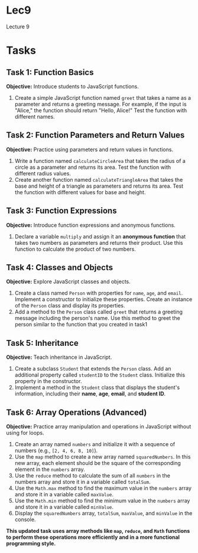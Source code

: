 # Lec9
Lecture 9


# Tasks

## Task 1: Function Basics
**Objective:** Introduce students to JavaScript functions.
1. Create a simple JavaScript function named `greet` that takes a name as a parameter and returns a greeting message. For example, if the input is "Alice," the function should return "Hello, Alice!" Test the function with different names.


## Task 2: Function Parameters and Return Values
**Objective:** Practice using parameters and return values in functions.
1. Write a function named `calculateCircleArea` that takes the radius of a circle as a parameter and returns its area. Test the function with different radius values.
2. Create another function named `calculateTriangleArea` that takes the base and height of a triangle as parameters and returns its area. Test the function with different values for base and height.


## Task 3: Function Expressions
**Objective:** Introduce function expressions and anonymous functions.
1. Declare a variable `multiply` and assign it an **anonymous function** that takes two numbers as parameters and returns their product. Use this function to calculate the product of two numbers.


## Task 4: Classes and Objects
**Objective:** Explore JavaScript classes and objects.
1. Create a class named `Person` with properties for `name`, `age`, and `email`. Implement a constructor to initialize these properties. Create an instance of the `Person` class and display its properties.
2. Add a method to the `Person` class called `greet` that returns a greeting message including the person's name. Use this method to greet the person similar to the function that you created in task1


## Task 5: Inheritance
**Objective:** Teach inheritance in JavaScript.
1. Create a subclass `Student` that extends the `Person` class. Add an additional property called `studentID` to the `Student` class. Initialize this property in the constructor.
2. Implement a method in the `Student` class that displays the student's information, including their **name**, **age**, **email**, and **student ID**.


## Task 6: Array Operations (Advanced)
**Objective:** Practice array manipulation and operations in JavaScript without using for loops.
1. Create an array named `numbers` and initialize it with a sequence of numbers (e.g., `[2, 4, 6, 8, 10]`).
2. Use the `map` method to create a new array named `squaredNumbers`. In this new array, each element should be the square of the corresponding element in the `numbers` array.
3. Use the `reduce` method to calculate the sum of all `numbers` in the numbers array and store it in a variable called `totalSum`.
4. Use the `Math.max` method to find the maximum value in the `numbers` array and store it in a variable called `maxValue`.
5. Use the `Math.min` method to find the minimum value in the `numbers` array and store it in a variable called `minValue`.
6. Display the `squaredNumbers` array, `totalSum`, `maxValue`, and `minValue` in the console.

**This updated task uses array methods like `map`, `reduce`, and `Math` functions to perform these operations more efficiently and in a more functional programming style.**
